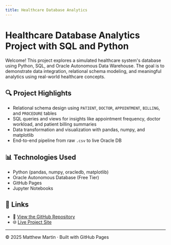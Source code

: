 ```yaml
---
title: Healthcare Database Analytics
---
```


# Healthcare Database Analytics Project with SQL and Python

Welcome! This project explores a simulated healthcare system's database using Python, SQL, and Oracle Autonomous Data Warehouse. The goal is to demonstrate data integration, relational schema modeling, and meaningful analytics using real-world healthcare concepts.

## 🔍 Project Highlights

- Relational schema design using `PATIENT`, `DOCTOR`, `APPOINTMENT`, `BILLING`, and `PROCEDURE` tables
- SQL queries and views for insights like appointment frequency, doctor workload, and patient billing summaries
- Data transformation and visualization with pandas, numpy, and matplotlib
- End-to-end pipeline from raw `.csv` to live Oracle DB

## 📊 Technologies Used

- Python (pandas, numpy, oracledb, matplotlib)
- Oracle Autonomous Database (Free Tier)
- GitHub Pages
- Jupyter Notebooks

## 🔗 Links

- 🔬 [View the GitHub Repository](https://github.com/matthew-martin1184/healthcare_db_analytics_project)
- 🌐 [Live Project Site](https://matthew-martin1184.github.io/healthcare_db_analytics_project/)

---

&copy; 2025 Matthew Martin · Built with GitHub Pages

